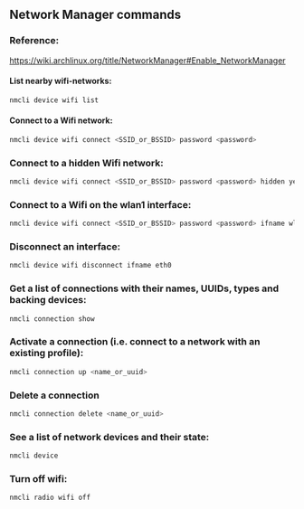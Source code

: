 ## Network Manager commands


### Reference:
https://wiki.archlinux.org/title/NetworkManager#Enable_NetworkManager

#### List nearby wifi-networks:
```bash
nmcli device wifi list
```

#### Connect to a Wifi network:
```bash
nmcli device wifi connect <SSID_or_BSSID> password <password>
```

### Connect to a hidden Wifi network:
```bash
nmcli device wifi connect <SSID_or_BSSID> password <password> hidden yes
```


### Connect to a Wifi on the wlan1 interface:
```bash
nmcli device wifi connect <SSID_or_BSSID> password <password> ifname wlan1 <profile_name>
```


### Disconnect an interface:
```bash
nmcli device wifi disconnect ifname eth0
```


### Get a list of connections with their names, UUIDs, types and backing devices:
```bash
nmcli connection show
```

### Activate a connection (i.e. connect to a network with an existing profile):
```bash
nmcli connection up <name_or_uuid>
```


### Delete a connection
```bash
nmcli connection delete <name_or_uuid>
```


### See a list of network devices and their state:
```bash
nmcli device
```

### Turn off wifi:
```bash
nmcli radio wifi off
```
